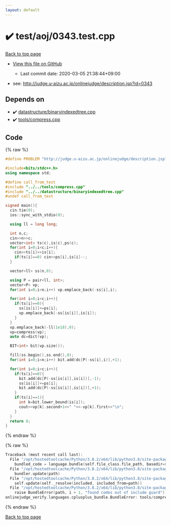 ```yaml
---
layout: default
---
```


<!-- mathjax config similar to math.stackexchange -->
<script type="text/javascript" async
  src="https://cdnjs.cloudflare.com/ajax/libs/mathjax/2.7.5/MathJax.js?config=TeX-MML-AM_CHTML">
</script>
<script type="text/x-mathjax-config">
  MathJax.Hub.Config({
    TeX: { equationNumbers: { autoNumber: "AMS" }},
    tex2jax: {
      inlineMath: [ ['$','$'] ],
      processEscapes: true
    },
    "HTML-CSS": { matchFontHeight: false },
    displayAlign: "left",
    displayIndent: "2em"
  });
</script>

<script type="text/javascript" src="https://cdnjs.cloudflare.com/ajax/libs/jquery/3.4.1/jquery.min.js"></script>
<script src="https://cdn.jsdelivr.net/npm/jquery-balloon-js@1.1.2/jquery.balloon.min.js" integrity="sha256-ZEYs9VrgAeNuPvs15E39OsyOJaIkXEEt10fzxJ20+2I=" crossorigin="anonymous"></script>
<script type="text/javascript" src="../../../assets/js/copy-button.js"></script>
<link rel="stylesheet" href="../../../assets/css/copy-button.css" />


# :heavy_check_mark: test/aoj/0343.test.cpp

<a href="../../../index.html">Back to top page</a>

* <a href="{{ site.github.repository_url }}/blob/master/test/aoj/0343.test.cpp">View this file on GitHub</a>
    - Last commit date: 2020-03-05 21:38:44+09:00


* see: <a href="http://judge.u-aizu.ac.jp/onlinejudge/description.jsp?id=0343">http://judge.u-aizu.ac.jp/onlinejudge/description.jsp?id=0343</a>


## Depends on

* :heavy_check_mark: <a href="../../../library/datastructure/binaryindexedtree.cpp.html">datastructure/binaryindexedtree.cpp</a>
* :heavy_check_mark: <a href="../../../library/tools/compress.cpp.html">tools/compress.cpp</a>


## Code

<a id="unbundled"></a>
{% raw %}
```cpp
#define PROBLEM "http://judge.u-aizu.ac.jp/onlinejudge/description.jsp?id=0343"

#include<bits/stdc++.h>
using namespace std;

#define call_from_test
#include "../../tools/compress.cpp"
#include "../../datastructure/binaryindexedtree.cpp"
#undef call_from_test

signed main(){
  cin.tie(0);
  ios::sync_with_stdio(0);

  using ll = long long;

  int n,c;
  cin>>n>>c;
  vector<int> ts(c),is(c),ps(c);
  for(int i=0;i<c;i++){
    cin>>ts[i]>>is[i];
    if(ts[i]==0) cin>>ps[i],is[i]--;
  }

  vector<ll> ss(n,0);

  using P = pair<ll, int>;
  vector<P> vp;
  for(int i=0;i<n;i++) vp.emplace_back(-ss[i],i);

  for(int i=0;i<c;i++){
    if(ts[i]==0){
      ss[is[i]]+=ps[i];
      vp.emplace_back(-ss[is[i]],is[i]);
    }
  }
  vp.emplace_back(-ll(1e18),0);
  vp=compress(vp);
  auto dc=dict(vp);

  BIT<int> bit(vp.size());

  fill(ss.begin(),ss.end(),0);
  for(int i=0;i<n;i++) bit.add(dc[P(-ss[i],i)],+1);

  for(int i=0;i<c;i++){
    if(ts[i]==0){
      bit.add(dc[P(-ss[is[i]],is[i])],-1);
      ss[is[i]]+=ps[i];
      bit.add(dc[P(-ss[is[i]],is[i])],+1);
    }
    if(ts[i]==1){
      int k=bit.lower_bound(is[i]);
      cout<<vp[k].second+1<<" "<<-vp[k].first<<"\n";
    }
  }
  return 0;
}

```
{% endraw %}

<a id="bundled"></a>
{% raw %}
```cpp
Traceback (most recent call last):
  File "/opt/hostedtoolcache/Python/3.8.2/x64/lib/python3.8/site-packages/onlinejudge_verify/docs.py", line 347, in write_contents
    bundled_code = language.bundle(self.file_class.file_path, basedir=self.cpp_source_path)
  File "/opt/hostedtoolcache/Python/3.8.2/x64/lib/python3.8/site-packages/onlinejudge_verify/languages/cplusplus.py", line 68, in bundle
    bundler.update(path)
  File "/opt/hostedtoolcache/Python/3.8.2/x64/lib/python3.8/site-packages/onlinejudge_verify/languages/cplusplus_bundle.py", line 182, in update
    self.update(self._resolve(included, included_from=path))
  File "/opt/hostedtoolcache/Python/3.8.2/x64/lib/python3.8/site-packages/onlinejudge_verify/languages/cplusplus_bundle.py", line 151, in update
    raise BundleError(path, i + 1, "found codes out of include guard")
onlinejudge_verify.languages.cplusplus_bundle.BundleError: tools/compress.cpp: line 5: found codes out of include guard

```
{% endraw %}

<a href="../../../index.html">Back to top page</a>


